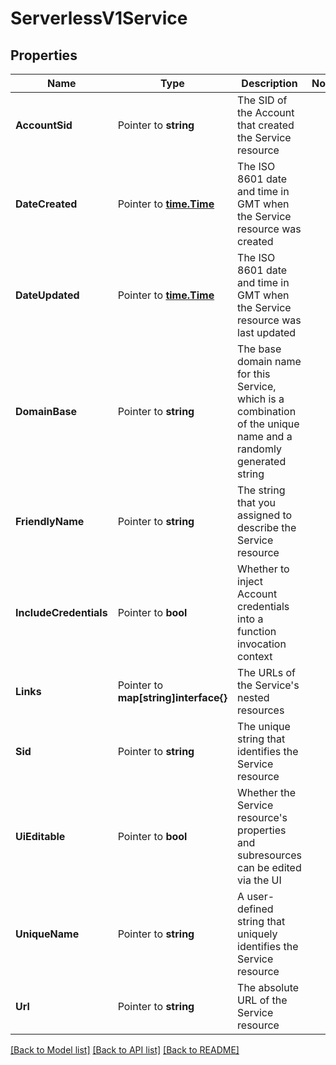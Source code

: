 # ServerlessV1Service

## Properties

Name | Type | Description | Notes
------------ | ------------- | ------------- | -------------
**AccountSid** | Pointer to **string** | The SID of the Account that created the Service resource |
**DateCreated** | Pointer to [**time.Time**](time.Time.md) | The ISO 8601 date and time in GMT when the Service resource was created |
**DateUpdated** | Pointer to [**time.Time**](time.Time.md) | The ISO 8601 date and time in GMT when the Service resource was last updated |
**DomainBase** | Pointer to **string** | The base domain name for this Service, which is a combination of the unique name and a randomly generated string |
**FriendlyName** | Pointer to **string** | The string that you assigned to describe the Service resource |
**IncludeCredentials** | Pointer to **bool** | Whether to inject Account credentials into a function invocation context |
**Links** | Pointer to **map[string]interface{}** | The URLs of the Service's nested resources |
**Sid** | Pointer to **string** | The unique string that identifies the Service resource |
**UiEditable** | Pointer to **bool** | Whether the Service resource's properties and subresources can be edited via the UI |
**UniqueName** | Pointer to **string** | A user-defined string that uniquely identifies the Service resource |
**Url** | Pointer to **string** | The absolute URL of the Service resource |

[[Back to Model list]](../README.md#documentation-for-models) [[Back to API list]](../README.md#documentation-for-api-endpoints) [[Back to README]](../README.md)


